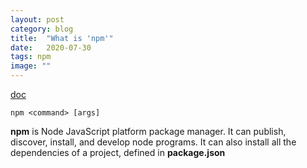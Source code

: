```yaml
---
layout: post
category: blog
title:  "What is 'npm'"
date:   2020-07-30
tags: npm
image: ""
---
```


<a href="https://docs.npmjs.com/cli/npm">doc</a>

<pre><code>npm &lt;command&gt; [args]</code></pre>
<strong>npm</strong> is Node JavaScript platform package manager. It can publish, discover, install, and develop node programs. It can also install all the dependencies of a project, defined in <strong>package.json</strong>